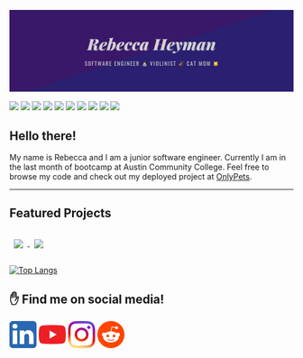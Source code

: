 [![Rebecca's GitHub Banner](./assets/rebeccaBanner.png)]()

![](https://img.shields.io/badge/Code-JavaScript-informational?style=flat&logo=JavaScript&logoColor=white&color=4AB197)
![](https://img.shields.io/badge/Style-CSS-informational?style=flat&logo=css3&logoColor=white&color=4AB197)
![](https://img.shields.io/badge/Markdown-HTML-informational?style=flat&logo=HTML5&logoColor=white&color=4AB197)
![](https://img.shields.io/badge/Code-React-informational?style=flat&logo=react&logoColor=white&color=4AB197)
![](https://img.shields.io/badge/DB-MongoDB-informational?style=flat&logo=MongoDB&logoColor=white&color=4AB197)
![](https://img.shields.io/badge/DB-PostgreSQL-informational?style=flat&logo=PostgreSQL&logoColor=white&color=4AB197)
![](https://img.shields.io/badge/Test-Mocha-informational?style=flat&logo=Mocha&logoColor=white&color=4AB197)
![](https://img.shields.io/badge/Tools-NPM-informational?style=flat&logo=npm&logoColor=white&color=4AB197)
![](https://img.shields.io/badge/Tools-Postman-informational?style=flat&logo=Postman&logoColor=white&color=4AB197)
![](https://img.shields.io/badge/Tools-GitHub-informational?style=flat&logo=GitHub&logoColor=white&color=4AB197)



## Hello there!
My name is Rebecca and I am a junior software engineer. Currently I am in the last month of bootcamp at Austin Community College. Feel free to browse my code and check out my deployed project at [OnlyPets](https://onlypets.herokuapp.com/).


---
## Featured Projects
<a href="https://github.com/kawaiimusician/onlyPets">
  <img align="center" style="margin:1rem 0.5rem" src="https://github-readme-stats.vercel.app/api/pin/?username=kawaiimusician&repo=onlyPets&theme=tokyonight" />
</a>
<a href="https://github.com/kawaiimusician/higher-or-lower">
  <img align="center" style="margin:1rem 0.5rem" src="https://github-readme-stats.vercel.app/api/pin/?username=kawaiimusician&repo=higher-or-lower&theme=tokyonight" />
</a>

[![Top Langs](https://github-readme-stats.vercel.app/api/top-langs/?username=kawaiimusician&theme=tokyonight)](https://github.com/anuraghazra/github-readme-stats)

## ✋ Find me on social media!
[![linkedin](./assets/icons/linkedin.png)](https://www.linkedin.com/in/rebecca-heyman/)
[![youtube](./assets/icons/youtube.png)](https://www.youtube.com/channel/UCtz7ifWRGAjP0fH_WNC2yDg)
[![instagram](./assets/icons/instagram.png)](https://www.instagram.com/kawaiimusician/)
[![reddit](./assets/icons/reddit.png)](https://www.reddit.com/user/Kawaiiprogramming)
